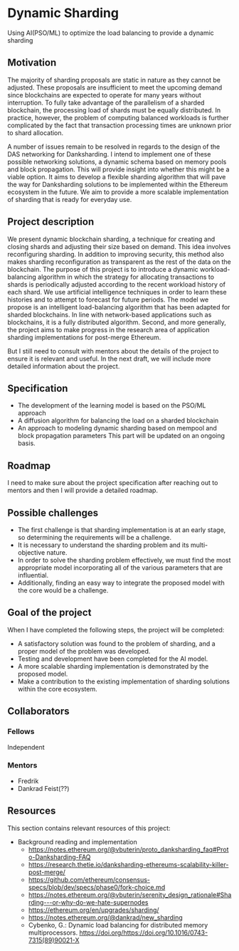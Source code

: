 # Dynamic Sharding

Using AI(PSO/ML) to optimize the load balancing to provide a dynamic sharding 

## Motivation

The majority of sharding proposals are static in nature as they cannot be adjusted. These proposals are insufficient to meet the upcoming demand since blockchains are expected to operate for many years without interruption. To fully take advantage of the parallelism of a sharded blockchain, the processing load of shards must be equally distributed. In practice, however, the problem of computing balanced workloads is further complicated by the fact that transaction processing times are unknown prior to shard allocation.

A number of issues remain to be resolved in regards to the design of the DAS networking for Danksharding. I intend to implement one of these possible networking solutions, a dynamic schema based on memory pools and block propagation. This will provide insight into whether this might be a viable option. It aims to develop a flexible sharding algorithm that will pave the way for Danksharding solutions to be implemented within the Ethereum ecosystem in the future. We aim to provide a more scalable implementation of sharding that is ready for everyday use.
## Project description

We present dynamic blockchain sharding, a technique for creating and closing shards and adjusting their size based on demand. This idea involves reconfiguring sharding. In addition to improving security, this method also makes sharding reconfiguration as transparent as the rest of the data on the blockchain. The purpose of this project is to introduce a dynamic workload-balancing algorithm in which the strategy for allocating transactions to shards is periodically adjusted according to the recent workload history of each shard. We use artificial intelligence techniques in order to learn these histories and to attempt to forecast for future periods. The model we propose is an intelligent load-balancing algorithm that has been adapted for sharded blockchains. In line with network-based applications such as blockchains, it is a fully distributed algorithm. Second, and more generally, the project aims to make progress in the research area of application sharding implementations for post-merge Ethereum.

But I still need to consult with mentors about the details of the project to ensure it is relevant and useful. In the next draft, we will include more detailed information about the project.
## Specification

- The development of the learning model is based on the PSO/ML approach
- A diffusion algorithm for balancing the load on a sharded blockchain
- An approach to modeling dynamic sharding based on mempool and block propagation parameters
This part will be updated on an ongoing basis.
## Roadmap

I need to make sure about the project specification after reaching out to mentors and then I will provide a detailed roadmap.
## Possible challenges

- The first challenge is that sharding implementation is at an early stage, so determining the requirements will be a challenge.
- It is necessary to understand the sharding problem and its multi-objective nature.
- In order to solve the sharding problem effectively, we must find the most appropriate model incorporating all of the various parameters that are influential.
- Additionally, finding an easy way to integrate the proposed model with the core would be a challenge.
## Goal of the project

When I have completed the following steps, the project will be completed:

- A satisfactory solution was found to the problem of sharding, and a proper model of the problem was developed.
- Testing and development have been completed for the AI model.
- A more scalable sharding implementation is demonstrated by the proposed model.
- Make a contribution to the existing implementation of sharding solutions within the core ecosystem.
## Collaborators

### Fellows 

Independent

### Mentors

- Fredrik
- Dankrad Feist(??)

## Resources

This section contains relevant resources of this project:

- Background reading and implementation
  - https://notes.ethereum.org/@vbuterin/proto_danksharding_faq#Proto-Danksharding-FAQ
  - https://research.thetie.io/danksharding-ethereums-scalability-killer-post-merge/
  - https://github.com/ethereum/consensus-specs/blob/dev/specs/phase0/fork-choice.md
  - https://notes.ethereum.org/@vbuterin/serenity_design_rationale#Sharding---or-why-do-we-hate-supernodes
  - https://ethereum.org/en/upgrades/sharding/
  - https://notes.ethereum.org/@dankrad/new_sharding
  - Cybenko, G.: Dynamic load balancing for distributed memory multiprocessors. https://doi.org/https://doi.org/10.1016/0743-7315(89)90021-X
